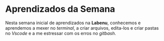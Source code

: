 # Aprendizados da Semana
Nesta semana inicial de aprendizados na **Labenu**, conhecemos e aprendemos a mexer no *terminal*, a criar arquivos, edita-los e criar pastas no *Vscode* e a me estressar com os erros no *gitbash*.
 
